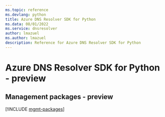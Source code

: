 ```yaml
---
ms.topic: reference
ms.devlang: python
title: Azure DNS Resolver SDK for Python
ms.data: 08/01/2022
ms.service: dnsresolver
author: lmazuel
ms.author: lmazuel
description: Reference for Azure DNS Resolver SDK for Python
---
```

# Azure DNS Resolver SDK for Python - preview

## Management packages - preview
[!INCLUDE [mgmt-packages](dns-resolver-mgmt-index.md)]